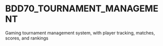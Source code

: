 # BDD70_TOURNAMENT_MANAGEMENT
Gaming tournament management system, with player tracking, matches, scores, and rankings

